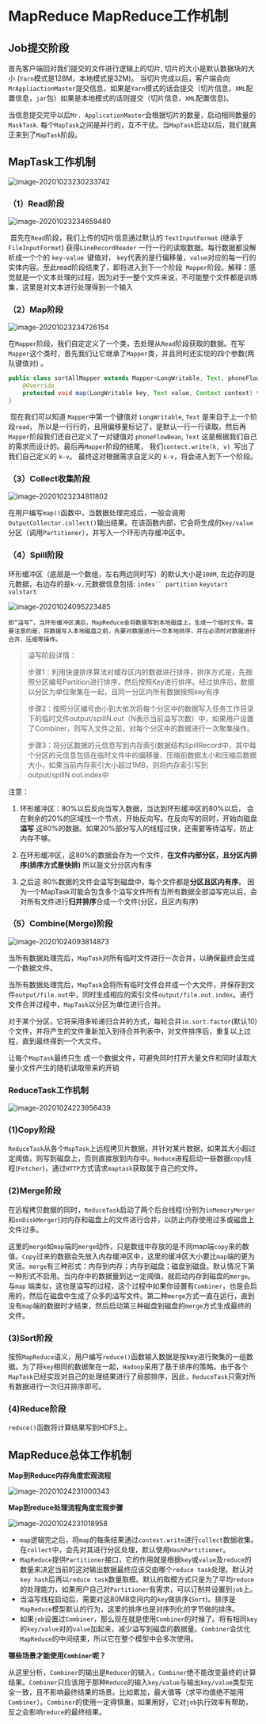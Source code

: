 # MapReduce MapReduce工作机制

## Job提交阶段

首先客户端回对我们提交的文件进行逻辑上的切片, 切片的大小是默认数据块的大小 (`Yarn`模式是128M，本地模式是32M)。 当切片完成以后，客户端会向`MrAppliactionMaster`提交信息，如果是`Yarn`模式的话会提交（切片信息，`XML`配置信息，`jar`包）如果是本地模式的话则提交（切片信息，`XML`配置信息)。

当信息提交完毕以后`Mr. ApplicationMaster`会根据切片的数量，启动相同数量的`MaskTask`. 每个`MapTask`之间是并行的，互不干扰。当`MapTask`启动以后，我们就真正来到了`MapTask`阶段。

## MapTask工作机制

![image-20201023230233742](C:\Users\Auraros\AppData\Roaming\Typora\typora-user-images\image-20201023230233742.png)

### （1）Read阶段

![image-20201023234659480](C:\Users\Auraros\AppData\Roaming\Typora\typora-user-images\image-20201023234659480.png)

​     首先在`Read`阶段，我们上传的切片信息通过默认的 `TextInputFormat` (继承于`FileInputFormat`) 获得`LineRecordReader` 一行一行的读取数据。每行数据都没解析成一个个的 `key-value `键值对， `key`代表的是行偏移量，`value`对应的每一行的实体内容。至此read阶段结束了，即将进入到下一个阶段` Mapper`阶段。
​    解释：感觉就是一个文本处理的过程，因为对于一整个文件来说，不可能整个文件都是训练集，这里是对文本进行处理得到一个输入

### （2）Map阶段

![image-20201023234726154](C:\Users\Auraros\AppData\Roaming\Typora\typora-user-images\image-20201023234726154.png)

   在`Mapper`阶段，我们自定定义了一个类，去处理从`Read`阶段获取的数据。在写`Mapper`这个类时，首先我们让它继承了`Mapper`类，并且同时还实现的四个参数(两队键值对) 。

```java
public class sortAllMapper extends Mapper<LongWritable, Text, phoneFlowBean, Text>{
    @Override
    protected void map(LongWritable key, Text value, Context context) throws IOException, InterruptedException {}
}
```

​    现在我们可以知道 `Mapper`中第一个键值对 `LongWritable`, `Text` 是来自于上一个阶段`read`， 所以是一行行的，且用偏移量标记了，是默认一行一行读取。然后再`Mapper`阶段我们还自己定义了一对键值对 `phoneFlowBean`, `Text` 这是根据我们自己的需求而设计的。最后再`Mapper`阶段的结尾， 我们`contect.write(k, v) `写出了我们自己定义的 `k-v`。 最终这对根据需求自定义的 `k-v`，将会进入到下一个阶段。

### （3）Collect收集阶段

![image-20201023234811802](C:\Users\Auraros\AppData\Roaming\Typora\typora-user-images\image-20201023234811802.png)

在用户编写`map()`函数中，当数据处理完成后，一般会调用`OutputCollector.collect()`输出结果。在该函数内部，它会将生成的`key/value`分区（调用`Partitioner`），并写入一个环形内存缓冲区中。

###  （4）Spill阶段

环形缓冲区（底层是一个数组，左右两边同时写）的默认大小是`100M`, 左边存的是元数据，右边存的是`k-v,`元数据信息包括: `index`` partition` `keystart` `valstart`

![image-20201024095223485](C:\Users\Auraros\AppData\Roaming\Typora\typora-user-images\image-20201024095223485.png)

```
即“溢写”，当环形缓冲区满后，MapReduce会将数据写到本地磁盘上，生成一个临时文件。需要注意的是，将数据写入本地磁盘之前，先要对数据进行一次本地排序，并在必须时对数据进行合并、压缩等操作。
```

> 溢写阶段详情：
>
> 步骤1：利用快速排序算法对缓存区内的数据进行排序，排序方式是，先按照分区编号Partition进行排序，然后按照Key进行排序。经过排序后，数据以分区为单位聚集在一起，且同一分区内所有数据按照key有序
>
> 步骤2：按照分区编号由小到大依次将每个分区中的数据写入任务工作目录下的临时文件output/spillN.out（N表示当前溢写次数）中，如果用户设置了Combiner，则写入文件之前，对每个分区中的数据进行一次聚集操作。
>
> 步骤3：将分区数据的元信息写到内存索引数据结构SpillRecord中，其中每个分区的元信息包括在临时文件中的偏移量、压缩前数据太小和压缩后数据大小，如果当前内存索引大小超过1MB，则将内存索引写到output/spillN.out.index中

注意：

1. 环形缓冲区：80%以后反向当写入数据，当达到环形缓冲区的80%以后， 会在剩余的20%的区域找一个节点，开始反向写。在反向写的同时，开始向磁盘 **溢写** 这80%的数据。如果20%部分写入的线程过快，还需要等待溢写，防止内存不够。
2. 在环形缓冲区，这80%的数据会存为一个文件，**在文件内部分区，且分区内排序(排序方式是快排)** 所以是文分分区内有序

3. 之后这 80%数据的文件会溢写到磁盘中，每个文件都是**分区且区内有序**。 因为一个MapTask可能会包含多个溢写文件所有当所有数据全部溢写完以后，会对所有文件进行**归并排序**合成一个文件(分区，且区内有序)

### （5）Combine(Merge)阶段

![image-20201024093814873](C:\Users\Auraros\AppData\Roaming\Typora\typora-user-images\image-20201024093814873.png)

当所有数据处理完后，`MapTask`对所有临时文件进行一次合并，以确保最终会生成一个数据文件。

当所有数据处理完后，`MapTask`会将所有临时文件合并成一个大文件，并保存到文件`output/file.out`中，同时生成相应的索引文件`output/file.out.index`。进行文件合并过程中，`MapTask`以分区为单位进行合并。

对于某个分区，它将采用多轮递归合并的方式，每轮合并`io.sort.factor`(默认10)个文件，并将产生的文件重新加入到待合并列表中，对文件排序后，重复以上过程，直到最终得到一个大文件。

让每个`MapTask`最终只生 成一个数据文件，可避免同时打开大量文件和同时读取大量小文件产生的随机读取带来的开销



### ReduceTask工作机制

![image-20201024223956439](C:\Users\Auraros\AppData\Roaming\Typora\typora-user-images\image-20201024223956439.png)

### (1)Copy阶段

`ReduceTask`从各个`MapTask`上远程拷贝片数据，并针对某片数据，如果其大小超过定阈值，则写到磁盘上，否则直接放到内存中。`Reduce`进程启动一些数据`copy`线程(`Fetcher`)，通过`HTTP`方式请求`maptask`获取属于自己的文件。

### (2)Merge阶段

在远程拷贝数据的同时，`ReduceTask`启动了两个后台线程(分别为`inMemoryMerger`和`onDiskMerger`)对内存和磁盘上的文件进行合并，以防止内存使用过多或磁盘上文件过多。

这里的`merge`如`map`端的`merge`动作，只是数组中存放的是不同map端`copy`来的数值。`Copy`过来的数据会先放入内存缓冲区中，这里的缓冲区大小要比`map`端的更为灵活。`merge`有三种形式：内存到内存；内存到磁盘；磁盘到磁盘。默认情况下第一种形式不启用。当内存中的数据量到达一定阈值，就启动内存到磁盘的`merge`。与`map` 端类似，这也是溢写的过程，这个过程中如果你设置有`Combiner`，也是会启用的，然后在磁盘中生成了众多的溢写文件。第二种`merge`方式一直在运行，直到没有`map`端的数据时才结束，然后启动第三种磁盘到磁盘的`merge`方式生成最终的文件。

### (3)Sort阶段

按照`MapReduce`语义，用户编写`reduce()`函数输入数据是按key进行聚集的一组数据。为了将`key`相同的数据聚在一起，`Hadoop`采用了基于排序的策略。由于各个`MapTask`已经实现对自己的处理结果进行了局部排序，因此，`ReduceTask`只需对所有数据进行一次归并排序即可。

### (4)Reduce阶段

`reduce()`函数将计算结果写到HDFS上。

## MapReduce总体工作机制

**Map到Reduce内存角度宏观流程**

![image-20201024231000343](C:\Users\Auraros\AppData\Roaming\Typora\typora-user-images\image-20201024231000343.png)

**Map到reduce处理流程角度宏观步骤**

![image-20201024231018958](C:\Users\Auraros\AppData\Roaming\Typora\typora-user-images\image-20201024231018958.png)

- `map`逻辑完之后，将`map`的每条结果通过`context.write`进行`collect`数据收集。在`collect`中，会先对其进行分区处理，默认使用`HashPartitioner`。
- `MapReduce`提供`Partitioner`接口，它的作用就是根据`key`或`value`及`reduce`的数量来决定当前的这对输出数据最终应该交由哪个`reduce task`处理。默认对`key hash`后再以`reduce task`数量取模。默认的取模方式只是为了平均`reduce`的处理能力，如果用户自己对`Partitioner`有需求，可以订制并设置到`job`上。
- 当溢写线程启动后，需要对这80MB空间内的`key`做排序(`Sort`)。排序是`MapReduce`模型默认的行为，这里的排序也是对序列化的字节做的排序。
- 如果`job`设置过`Combiner`，那么现在就是使用`Combiner`的时候了。将有相同`key`的`key/value`对的`value`加起来，减少溢写到磁盘的数据量。`Combiner`会优化`MapReduce`的中间结果，所以它在整个模型中会多次使用。



**哪些场景才能使用`Combiner`呢？**

从这里分析，`Combiner`的输出是`Reducer`的输入，`Combiner`绝不能改变最终的计算结果。`Combiner`只应该用于那种`Reduce`的输入`key/value`与输出`key/value`类型完全一致，且不影响最终结果的场景。比如累加，最大值等（求平均值绝不能用`Combiner`）。`Combiner`的使用一定得慎重，如果用好，它对`job`执行效率有帮助，反之会影响`reduce`的最终结果。

